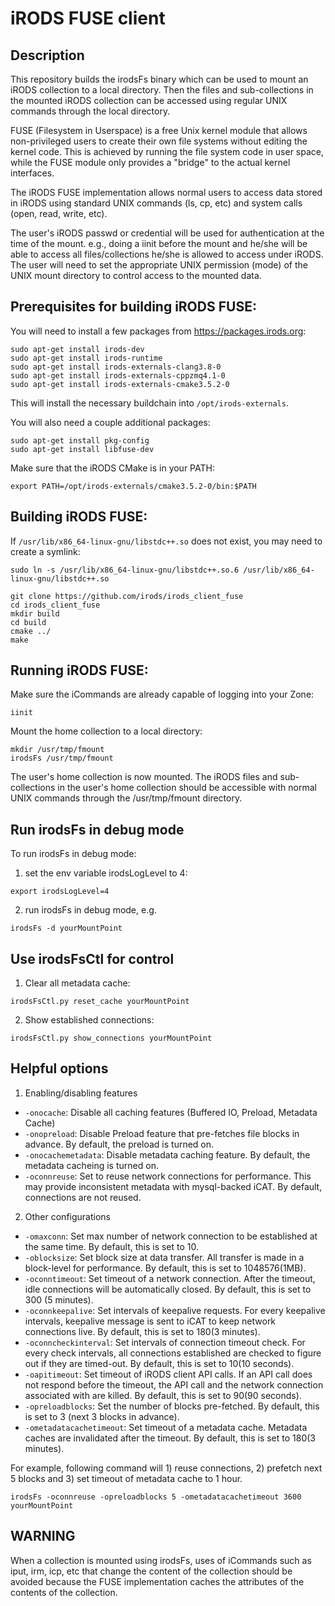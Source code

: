 iRODS FUSE client
=================

Description
-----------

This repository builds the irodsFs binary which can be used to
mount an iRODS collection to a local directory. Then the files and
sub-collections in the mounted iRODS collection can be accessed
using regular UNIX commands through the local directory.

FUSE (Filesystem in Userspace) is a free Unix kernel module that allows 
non-privileged users to create their own file systems without editing 
the kernel code. This is achieved by running the file system code in 
user space, while the FUSE module only provides a "bridge" to the actual 
kernel interfaces. 

The iRODS FUSE implementation allows normal users to access data stored 
in iRODS using standard UNIX commands (ls, cp, etc) and system calls 
(open, read, write, etc).

The user's iRODS passwd or credential will be used for authentication at 
the time of the mount. e.g., doing a iinit before the mount and he/she will 
be able to access all files/collections he/she is allowed to access under 
iRODS. The user will need to set the appropriate UNIX permission (mode) of 
the UNIX mount directory to control access to the mounted data.


Prerequisites for building iRODS FUSE:
--------------------------------------

You will need to install a few packages from https://packages.irods.org:

```
sudo apt-get install irods-dev
sudo apt-get install irods-runtime
sudo apt-get install irods-externals-clang3.8-0
sudo apt-get install irods-externals-cppzmq4.1-0
sudo apt-get install irods-externals-cmake3.5.2-0
```

This will install the necessary buildchain into `/opt/irods-externals`.

You will also need a couple additional packages:

```
sudo apt-get install pkg-config
sudo apt-get install libfuse-dev
```

Make sure that the iRODS CMake is in your PATH:

```
export PATH=/opt/irods-externals/cmake3.5.2-0/bin:$PATH
```

Building iRODS FUSE:
--------------------

If `/usr/lib/x86_64-linux-gnu/libstdc++.so` does not exist, you may need to create a symlink: 

```
sudo ln -s /usr/lib/x86_64-linux-gnu/libstdc++.so.6 /usr/lib/x86_64-linux-gnu/libstdc++.so
```

```
git clone https://github.com/irods/irods_client_fuse
cd irods_client_fuse
mkdir build
cd build
cmake ../
make
```

Running iRODS FUSE:
-------------------

Make sure the iCommands are already capable of logging into your Zone:

```
iinit
```

Mount the home collection to a local directory:

```
mkdir /usr/tmp/fmount
irodsFs /usr/tmp/fmount
```

The user's home collection is now mounted. The iRODS files and sub-collections 
in the user's home collection should be accessible with normal UNIX commands 
through the /usr/tmp/fmount directory. 


Run irodsFs in debug mode
-------------------------

To run irodsFs in debug mode:

1) set the env variable irodsLogLevel to 4:

```
export irodsLogLevel=4
```

2) run irodsFs in debug mode, e.g.

```
irodsFs -d yourMountPoint
```

Use irodsFsCtl for control
--------------------------

1) Clear all metadata cache:
```
irodsFsCtl.py reset_cache yourMountPoint
```

2) Show established connections:
```
irodsFsCtl.py show_connections yourMountPoint
```

Helpful options
---------------

1) Enabling/disabling features
- `-onocache`: Disable all caching features (Buffered IO, Preload, Metadata 
   Cache)
- `-onopreload`: Disable Preload feature that pre-fetches file blocks in 
   advance. By default, the preload is turned on.
- `-onocachemetadata`: Disable metadata caching feature. By default, the 
   metadata cacheing is turned on.
- `-oconnreuse`: Set to reuse network connections for performance. This may 
   provide inconsistent metadata with mysql-backed iCAT. By default, connections
   are not reused.

2) Other configurations
- `-omaxconn`: Set max number of network connection to be established at the 
   same time. By default, this is set to 10.
- `-oblocksize`: Set block size at data transfer. All transfer is made in a 
   block-level for performance. By default, this is set to 1048576(1MB).
- `-oconntimeout`: Set timeout of a network connection. After the timeout, idle 
   connections will be automatically closed. By default, this is set to 300
   (5 minutes).
- `-oconnkeepalive`: Set intervals of keepalive requests. For every keepalive 
   intervals, keepalive message is sent to iCAT to keep network connections 
   live. By default, this is set to 180(3 minutes).
- `-oconncheckinterval`: Set intervals of connection timeout check. For every 
   check intervals, all connections established are checked to figure out if 
   they are timed-out. By default, this is set to 10(10 seconds).
- `-oapitimeout`: Set timeout of iRODS client API calls. If an API call does not
   respond before the timeout, the API call and the network connection 
   associated with are killed. By default, this is set to 90(90 seconds).
- `-opreloadblocks`: Set the number of blocks pre-fetched. By default, this is 
   set to 3 (next 3 blocks in advance).
- `-ometadatacachetimeout`: Set timeout of a metadata cache. Metadata caches are
   invalidated after the timeout. By default, this is set to 180(3 minutes).


For example, following command will 1) reuse connections, 2) prefetch next 
5 blocks and 3) set timeout of metadata cache to 1 hour.
```
irodsFs -oconnreuse -opreloadblocks 5 -ometadatacachetimeout 3600 yourMountPoint
```


WARNING
-------

When a collection is mounted using irodsFs, uses of iCommands
such as iput, irm, icp, etc that change the content of the collection should be 
avoided because the FUSE implementation caches the attributes of the contents of
the collection.
